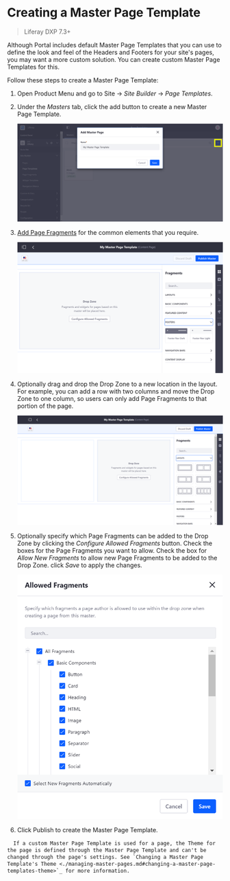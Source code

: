 # Creating a Master Page Template

> Liferay DXP 7.3+

Although Portal includes default Master Page Templates that you can use to define the look and feel of the Headers and Footers for your site's pages, you may want a more custom solution. You can create custom Master Page Templates for this.

Follow these steps to create a Master Page Template:

1. Open Product Menu and go to Site &rarr; *Site Builder* &rarr; *Page Templates*.
1. Under the *Masters* tab, click the add button to create a new Master Page Template.

    ![Create a Master Page Template under the Masters tab.](./creating-a-master-page-template/images/01.png)

1. [Add Page Fragments](adding-page-fragments) for the common elements that you require.

    ![Add the Master Page Template's common elements from the Footers and Navigation Bars sections.](./creating-a-master-page-template/images/02.png)

1. Optionally drag and drop the Drop Zone to a new location in the layout. For example, you can add a row with two columns and move the Drop Zone to one column, so users can only add Page Fragments to that portion of the page.

    ![You can move the Drop Zone to control where users can add Page Fragments.](./creating-a-master-page-template/images/03.png)

1. Optionally specify which Page Fragments can be added to the Drop Zone by clicking the *Configure Allowed Fragments* button. Check the boxes for the Page Fragments you want to allow. Check the box for *Allow New Fragments* to allow new Page Fragments to be added to the Drop Zone. click *Save* to apply the changes.

    ![Check and uncheck Fragments from the Allowed Fragments dialog to specify whether they can be added to a page that uses this Master Page Template.](./creating-a-master-page-template/images/04.png)

1. Click Publish to create the Master Page Template.

```note::
  If a custom Master Page Template is used for a page, the Theme for the page is defined through the Master Page Template and can't be changed through the page's settings. See `Changing a Master Page Template's Theme <./managing-master-pages.md#changing-a-master-page-templates-theme>`_ for more information.
```
